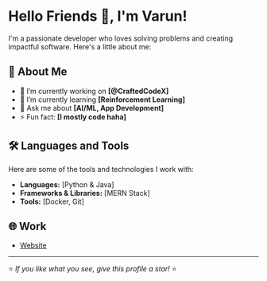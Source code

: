 # Hello Friends 👋, I'm Varun!

I'm a passionate developer who loves solving problems and creating impactful software. 
Here's a little about me:

## 🚀 About Me
- 🔭 I’m currently working on **[@CraftedCodeX]**
- 🌱 I’m currently learning **[Reinforcement Learning]**
- 💬 Ask me about **[AI/ML, App Development]**
- ⚡ Fun fact: **[I mostly code haha]**

## 🛠️ Languages and Tools
Here are some of the tools and technologies I work with:
- **Languages:** [Python & Java]
- **Frameworks & Libraries:** [MERN Stack]
- **Tools:** [Docker, Git]


## 🌐 Work
- [ Website](https://craftedcodex.vercel.app/)

---

⭐️ *If you like what you see, give this profile a star!* ⭐️
